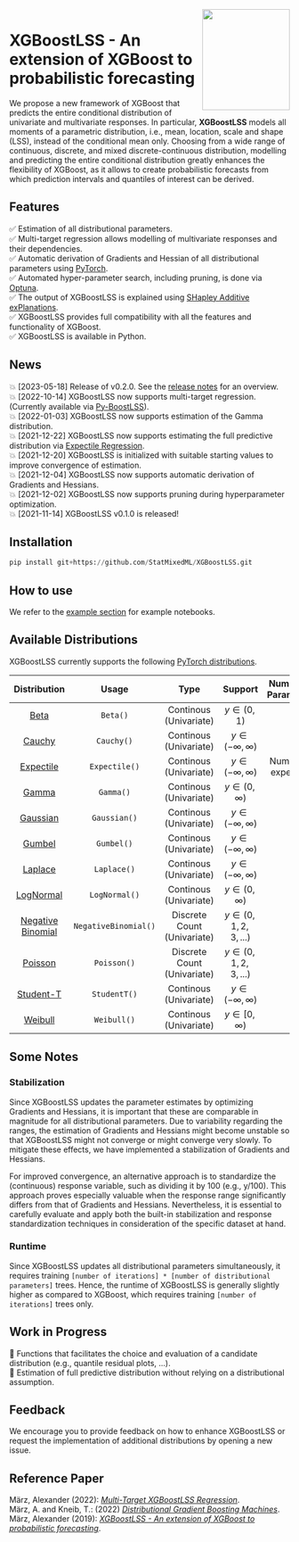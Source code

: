 <img align="right" width="156.5223" height="181.3" src="../master/figures/XGBoostLSS_inv.png">

# XGBoostLSS - An extension of XGBoost to probabilistic forecasting
We propose a new framework of XGBoost that predicts the entire conditional distribution of univariate and multivariate responses. In particular, **XGBoostLSS** models all moments of a parametric distribution, i.e., mean, location, scale and shape (LSS), instead of the conditional mean only. Choosing from a wide range of continuous, discrete, and mixed discrete-continuous distribution, modelling and predicting the entire conditional distribution greatly enhances the flexibility of XGBoost, as it allows to create probabilistic forecasts from which prediction intervals and quantiles of interest can be derived.

## Features
:white_check_mark: Estimation of all distributional parameters. <br/>
:white_check_mark: Multi-target regression allows modelling of multivariate responses and their dependencies. <br/>
:white_check_mark: Automatic derivation of Gradients and Hessian of all distributional parameters using [PyTorch](https://pytorch.org/docs/stable/autograd.html). <br/>
:white_check_mark: Automated hyper-parameter search, including pruning, is done via [Optuna](https://optuna.org/). <br/>
:white_check_mark: The output of XGBoostLSS is explained using [SHapley Additive exPlanations](https://github.com/dsgibbons/shap). <br/>
:white_check_mark: XGBoostLSS provides full compatibility with all the features and functionality of XGBoost. <br/>
:white_check_mark: XGBoostLSS is available in Python. <br/>

## News
:boom: [2023-05-18] Release of v0.2.0. See the [release notes](https://github.com/StatMixedML/XGBoostLSS/releases) for an overview. <br/>
:boom: [2022-10-14] XGBoostLSS now supports multi-target regression. (Currently available via [Py-BoostLSS](https://github.com/StatMixedML/Py-BoostLSS)). <br/>
:boom: [2022-01-03] XGBoostLSS now supports estimation of the Gamma distribution. <br/>
:boom: [2021-12-22] XGBoostLSS now supports estimating the full predictive distribution via [Expectile Regression](https://epub.ub.uni-muenchen.de/31542/1/1471082x14561155.pdf). <br/>
:boom: [2021-12-20] XGBoostLSS is initialized with suitable starting values to improve convergence of estimation. <br/>
:boom: [2021-12-04] XGBoostLSS now supports automatic derivation of Gradients and Hessians. <br/>
:boom: [2021-12-02] XGBoostLSS now supports pruning during hyperparameter optimization. <br/>
:boom: [2021-11-14] XGBoostLSS v0.1.0 is released!

## Installation

```python
pip install git+https://github.com/StatMixedML/XGBoostLSS.git
```


## How to use
We refer to the [example section](https://github.com/StatMixedML/XGBoostLSS/tree/master/examples) for example notebooks.

## Available Distributions
XGBoostLSS currently supports the following [PyTorch distributions](https://pytorch.org/docs/stable/distributions.html).

| Distribution                                                                                                                         |   Usage                   |Type                                    | Support                         | Number of Parameters            |
| :----------------------------------------------------------------------------------------------------------------------------------: |:------------------------: |:-------------------------------------: | :-----------------------------: | :-----------------------------: | 
| [Beta](https://pytorch.org/docs/stable/distributions.html#beta)                                                                      | `Beta()`                  | Continous <br /> (Univariate)          | $y \in (0, 1)$                  | 2                               |
| [Cauchy](https://pytorch.org/docs/stable/distributions.html#cauchy)                                                                  | `Cauchy()`                | Continous <br /> (Univariate)          | $y \in (-\infty,\infty)$        | 2                               |
| [Expectile](https://epub.ub.uni-muenchen.de/31542/1/1471082x14561155.pdf)                                                            | `Expectile()`             | Continous <br /> (Univariate)          | $y \in (-\infty,\infty)$        | Number of expectiles            |
| [Gamma](https://pytorch.org/docs/stable/distributions.html#gamma)                                                                    | `Gamma()`                 | Continous <br /> (Univariate)          | $y \in (0, \infty)$             | 2                               |
| [Gaussian](https://pytorch.org/docs/stable/distributions.html#normal)                                                                | `Gaussian()`              | Continous <br /> (Univariate)          | $y \in (-\infty,\infty)$        | 2                               |
| [Gumbel](https://pytorch.org/docs/stable/distributions.html#gumbel)                                                                  | `Gumbel()`                | Continous <br /> (Univariate)          | $y \in (-\infty,\infty)$        | 2                               |
| [Laplace](https://pytorch.org/docs/stable/distributions.html#laplace)                                                                | `Laplace()`               | Continous <br /> (Univariate)          | $y \in (-\infty,\infty)$        | 2                               |
| [LogNormal](https://pytorch.org/docs/stable/distributions.html#lognormal)                                                            | `LogNormal()`             | Continous <br /> (Univariate)          | $y \in (0,\infty)$              | 2                               |
| [Negative Binomial](https://pytorch.org/docs/stable/distributions.html#negativebinomial)                                             | `NegativeBinomial()`      | Discrete Count <br /> (Univariate)     | $y \in (0, 1, 2, 3, ...)$       | 2                               |
| [Poisson](https://pytorch.org/docs/stable/distributions.html#poisson)                                                                | `Poisson()`               | Discrete Count <br /> (Univariate)     | $y \in (0, 1, 2, 3, ...)$       | 1                               |
| [Student-T](https://pytorch.org/docs/stable/distributions.html#studentt)                                                             | `StudentT()`              | Continous <br /> (Univariate)          | $y \in (-\infty,\infty)$        | 3                               |
| [Weibull](https://pytorch.org/docs/stable/distributions.html#weibull)                                                                | `Weibull()`               | Continous <br /> (Univariate)          | $y \in [0, \infty)$             | 2                               |

## Some Notes
### Stabilization
Since XGBoostLSS updates the parameter estimates by optimizing Gradients and Hessians, it is important that these are comparable in magnitude for all distributional parameters. Due to variability regarding the ranges, the estimation of Gradients and Hessians might become unstable so that XGBoostLSS might not converge or might converge very slowly. To mitigate these effects, we have implemented a stabilization of Gradients and Hessians. 

For improved convergence, an alternative approach is to standardize the (continuous) response variable, such as dividing it by 100 (e.g., y/100). This approach proves especially valuable when the response range significantly differs from that of Gradients and Hessians. Nevertheless, it is essential to carefully evaluate and apply both the built-in stabilization and response standardization techniques in consideration of the specific dataset at hand.

### Runtime
Since XGBoostLSS updates all distributional parameters simultaneously, it requires training ```[number of iterations] * [number of distributional parameters]``` trees. Hence, the runtime of XGBoostLSS is generally slightly higher as compared to XGBoost, which requires training ```[number of iterations]``` trees only. 

## Work in Progress
:construction: Functions that facilitates the choice and evaluation of a candidate distribution (e.g., quantile residual plots, ...). <br/>
:construction: Estimation of full predictive distribution without relying on a distributional assumption.  <br/>

## Feedback
We encourage you to provide feedback on how to enhance XGBoostLSS or request the implementation of additional distributions by opening a new issue.

## Reference Paper

März, Alexander (2022): [*Multi-Target XGBoostLSS Regression*](https://arxiv.org/abs/2210.06831). <br/>
März, A. and Kneib, T.: (2022) [*Distributional Gradient Boosting Machines*](https://arxiv.org/abs/2204.00778). <br/>
März, Alexander (2019): [*XGBoostLSS - An extension of XGBoost to probabilistic forecasting*](https://arxiv.org/abs/1907.03178). 


<!---
[![Arxiv link](https://img.shields.io/badge/arXiv-Multi%20Target%20XGBoostLSS%20Regression-color=brightgreen)](https://arxiv.org/abs/2210.06831) <br/>
[![Arxiv link](https://img.shields.io/badge/arXiv-Distributional%20Gradient%20Boosting%20Machines-color=brightgreen)](https://arxiv.org/abs/2204.00778) <br/>
[![Arxiv link](https://img.shields.io/badge/arXiv-XGBoostLSS%3A%20An%20extension%20of%20XGBoost%20to%20probabilistic%20forecasting-color=brightgreen)](https://arxiv.org/abs/1907.03178) <br/>
--->
